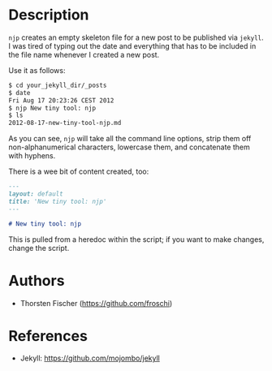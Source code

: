 Description
===========

`njp` creates an empty skeleton file for a new post to be published via `jekyll`. I was tired of typing out the date and everything that has to be included in the file name whenever I created a new post.

Use it as follows:

~~~ sh
$ cd your_jekyll_dir/_posts
$ date
Fri Aug 17 20:23:26 CEST 2012
$ njp New tiny tool: njp
$ ls
2012-08-17-new-tiny-tool-njp.md
~~~

As you can see, `njp` will take all the command line options, strip them off non-alphanumerical characters, lowercase them, and concatenate them with hyphens.

There is a wee bit of content created, too:

~~~ markdown
---
layout: default
title: 'New tiny tool: njp'
---

# New tiny tool: njp
~~~

This is pulled from a heredoc within the script; if you want to make changes, change the script.

Authors
=======

* Thorsten Fischer (https://github.com/froschi)

References
==========

* Jekyll: https://github.com/mojombo/jekyll
